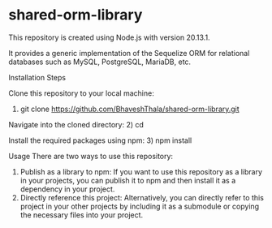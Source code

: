 # shared-orm-library
This repository is created using Node.js with version 20.13.1.

It provides a generic implementation of the Sequelize ORM for relational databases such as MySQL, PostgreSQL, MariaDB, etc.

Installation Steps

Clone this repository to your local machine:
1) git clone <https://github.com/BhaveshThala/shared-orm-library.git>

Navigate into the cloned directory:
2) cd <shared-orm-library>

Install the required packages using npm:
3) npm install

Usage
There are two ways to use this repository:
1) Publish as a library to npm: If you want to use this repository as a library in your projects, you can publish it to npm and then install it as a dependency in your project.
2) Directly reference this project: Alternatively, you can directly refer to this project in your other projects by including it as a submodule or copying the necessary files into your project.
